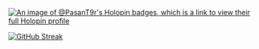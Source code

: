 [![An image of @PasanT9r's Holopin badges, which is a link to view their full Holopin profile](https://holopin.me/PasanT9r)](https://holopin.io/@PasanT9r)

<!--<a href="https://github.com/PasanT9R/PasanT9R">
  <img align="center" src="https://github-readme-stats.vercel.app/api?username=PasanT9R&show_icons=true&line_height=27&count_private=true&title_color=067AC9&text_color=1d1f21&icon_color=2bbc8a&bg_color=ffffff" alt="Rakhitha's GitHub Stats" />
</a>-->

[![GitHub Streak](https://github-readme-streak-stats.herokuapp.com/?user=PasanT9R&theme=tokyonight_duo&exclude_days=Sat,Sun&card_width=1000&fire=fa6607)]()

<!--
**PasanT9R/PasanT9R** is a ✨ _special_ ✨ repository because its `README.md` (this file) appears on your GitHub profile.

Here are some ideas to get you started:

- 🔭 I’m currently working on ...
- 🌱 I’m currently learning ...
- 👯 I’m looking to collaborate on ...
- 🤔 I’m looking for help with ...
- 💬 Ask me about ...
- 📫 How to reach me: ...
- 😄 Pronouns: ...
- ⚡ Fun fact: ...
-->
